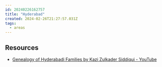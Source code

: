 ```yaml
---
id: 20240226162757
title: "Hyderabad"
created: 2024-02-26T21:27:57.031Z
tags:
  - areas
---
```


## Resources

- [Genealogy of Hyderabadi Families by Kazi Zulkader Siddiqui - YouTube](https://youtu.be/kp8wFoeoeMQ?si=NiMfzzMbCXxAqvvx)